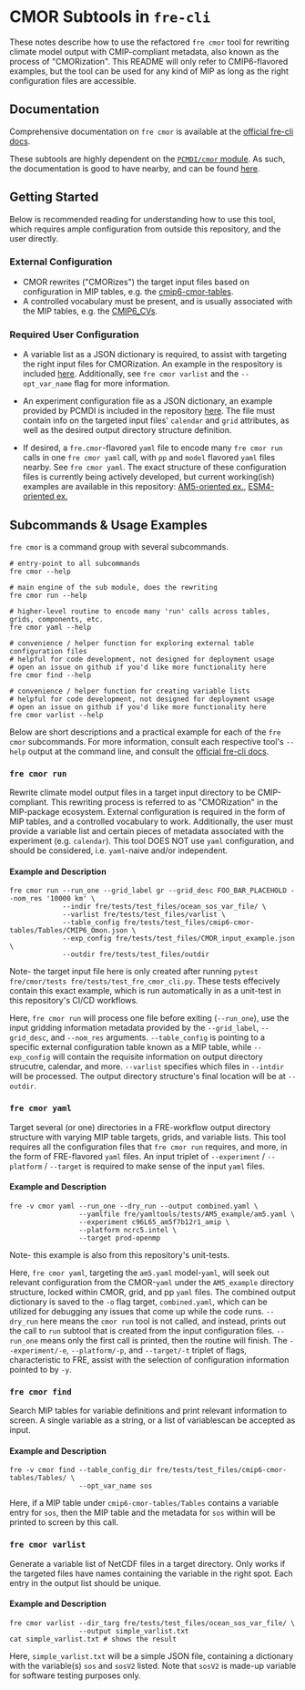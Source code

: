 # CMOR Subtools in `fre-cli`

These notes describe how to use the refactored `fre cmor` tool for rewriting climate model output with CMIP-compliant metadata,
also known as the process of "CMORization". This README will only refer to CMIP6-flavored examples, but the tool can be used for
any kind of MIP as long as the right configuration files are accessible.


## Documentation

Comprehensive documentation on `fre cmor` is available at the
[official fre-cli docs](https://noaa-gfdl.readthedocs.io/projects/fre-cli/en/latest/usage.html#cmorize-postprocessed-output).

These subtools are highly dependent on the [`PCMDI/cmor` module](https://github.com/pcmdi/cmor). As such, the documentation is
good to have nearby, and can be found [here](http://cmor.llnl.gov/).


## Getting Started

Below is recommended reading for understanding how to use this tool, which requires ample configuration from outside this
repository, and the user directly.


### External Configuration

- CMOR rewrites ("CMORizes") the target input files based on configuration in MIP tables,
  e.g. the [cmip6-cmor-tables](https://github.com/pcmdi/cmip6-cmor-tables).
- A controlled vocabulary must be present, and is usually associated with the MIP tables,
  e.g. the [CMIP6_CVs](https://github.com/WCRP-CMIP/CMIP6_CVs).


### Required User Configuration

- A variable list as a JSON dictionary is required, to assist with targeting the right input files for CMORization. An example
  in the respository is included [here](https://github.com/NOAA-GFDL/fre-cli/blob/main/fre/tests/test_files/CMORbite_var_list.json).
  Additionally, see `fre cmor varlist` and the `--opt_var_name` flag for more information.

- An experiment configuration file as a JSON dictionary, an example provided by PCMDI is included in the repository
  [here](https://github.com/NOAA-GFDL/fre-cli/blob/main/fre/tests/test_files/CMOR_input_example.json). The file must contain info on the
  targeted input files' `calendar` and `grid` attributes, as well as the desired output directory structure definition.

- If desired, a `fre.cmor`-flavored `yaml` file to encode many `fre cmor run` calls in one `fre cmor yaml` call, with `pp` and
  `model` flavored `yaml` files nearby. See `fre cmor yaml`. The exact structure of these configuration files is currently being actively
  developed, but current working(ish) examples are available in this repository:
  [AM5-oriented ex.](https://github.com/NOAA-GFDL/fre-cli/blob/main/fre/yamltools/tests/AM5_example/cmor_yamls/cmor.am5.yaml),
  [ESM4-oriented ex.](http://github.com/NOAA-GFDL/fre-cli/blob/main/fre/yamltools/tests/esm4_cmip6_ex/esm4_cmip6.yaml)


## Subcommands & Usage Examples

`fre cmor` is a command group with several subcommands.

```
# entry-point to all subcommands
fre cmor --help

# main engine of the sub module, does the rewriting
fre cmor run --help

# higher-level routine to encode many 'run' calls across tables, grids, components, etc.
fre cmor yaml --help

# convenience / helper function for exploring external table configuration files
# helpful for code development, not designed for deployment usage
# open an issue on github if you'd like more functionality here
fre cmor find --help

# convenience / helper function for creating variable lists
# helpful for code development, not designed for deployment usage
# open an issue on github if you'd like more functionality here
fre cmor varlist --help 
```

Below are short descriptions and a practical example for each of the `fre cmor` subcommands. For more information, consult each
respective tool's `--help` output at the command line, and consult the
[official fre-cli docs](https://noaa-gfdl.readthedocs.io/projects/fre-cli/en/latest/usage.html#cmorize-postprocessed-output).


### `fre cmor run`

Rewrite climate model output files in a target input directory to be CMIP-compliant. This rewriting process is referred to as
"CMORization" in the MIP-package ecosystem. External configuration is required in the form of MIP tables, and a controlled vocabulary
to work. Additionally, the user must provide a variable list and certain pieces of metadata associated with the experiment (e.g.
`calendar`). This tool DOES NOT use `yaml` configuration, and should be considered, i.e. `yaml`-naive and/or independent.


#### Example and Description
```
fre cmor run --run_one --grid_label gr --grid_desc FOO_BAR_PLACEHOLD --nom_res '10000 km' \
             --indir fre/tests/test_files/ocean_sos_var_file/ \
             --varlist fre/tests/test_files/varlist \
             --table_config fre/tests/test_files/cmip6-cmor-tables/Tables/CMIP6_Omon.json \
             --exp_config fre/tests/test_files/CMOR_input_example.json \
             --outdir fre/tests/test_files/outdir
```

Note- the target input file here is only created after running `pytest fre/cmor/tests fre/tests/test_fre_cmor_cli.py`. These tests
effecively contain this exact example, which is run automatically in as a unit-test in this repository's CI/CD workflows.

Here, `fre cmor run` will process one file before exiting (`--run_one`), use the input gridding information metadata provided by the
`--grid_label`, `--grid_desc`, and `--nom_res` arguments. `--table_config` is pointing to a specific external configuration table known
as a MIP table, while `--exp_config` will contain the requisite information on output directory strucutre, calendar, and more. `--varlist`
specifies which files in `--intdir` will be processed. The output directory structure's final location will be at `--outdir`.


### `fre cmor yaml`

Target several (or one) directories in a FRE-workflow output directory structure with varying MIP table targets, grids, and variable
lists. This tool requires all the configuration files that `fre cmor run` requires, and more, in the form of FRE-flavored `yaml` files.
An input triplet of `--experiment` / `--platform` / `--target` is required to make sense of the input `yaml` files.


#### Example and Description
```
fre -v cmor yaml --run_one --dry_run --output combined.yaml \
                 --yamlfile fre/yamltools/tests/AM5_example/am5.yaml \
				 --experiment c96L65_am5f7b12r1_amip \
				 --platform ncrc5.intel \
				 --target prod-openmp
```

Note- this example is also from this repository's unit-tests.

Here, `fre cmor yaml`, targeting the `am5.yaml` model-`yaml`, will seek out relevant configuration from the CMOR-`yaml` under the
`AM5_example` directory structure, locked within CMOR, grid, and pp `yaml` files. The combined output dictionary is saved to the
`-o` flag target, `combined.yaml`, which can be utilized for debugging any issues that come up while the code runs. `--dry_run` here
means the `cmor run` tool is not called, and instead, prints out the call to `run` subtool that is created from the input configuration
files. `--run_one` means only the first call is printed, then the routine will finish. The `--experiment/-e`, `--platform/-p`, and
`--target/-t` triplet of flags, characteristic to FRE, assist with the selection of configuration information pointed to by `-y`. 


### `fre cmor find`

Search MIP tables for variable definitions and print relevant information to screen. A single variable as a string,
or a list of variablescan be accepted as input.


#### Example and Description
```
fre -v cmor find --table_config_dir fre/tests/test_files/cmip6-cmor-tables/Tables/ \
                 --opt_var_name sos
```

Here, if a MIP table under `cmip6-cmor-tables/Tables` contains a variable entry for `sos`, then the MIP table and the metadata
for `sos` within will be printed to screen by this call.



### `fre cmor varlist`

Generate a variable list of NetCDF files in a target directory. Only works if the targeted files have names containing the
variable in the right spot. Each entry in the output list should be unique.


#### Example and Description
```
fre cmor varlist --dir_targ fre/tests/test_files/ocean_sos_var_file/ \
                 --output simple_varlist.txt
cat simple_varlist.txt # shows the result
```

Here, `simple_varlist.txt` will be a simple JSON file, containing a dictionary with the variable(s) `sos` and `sosV2` listed.
Note that `sosV2` is made-up variable for software testing purposes only.

